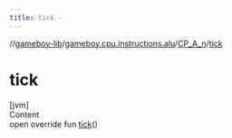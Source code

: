 ```yaml
---
title: tick -
---
```

//[gameboy-lib](../../index.md)/[gameboy.cpu.instructions.alu](../index.md)/[CP_A_n](index.md)/[tick](tick.md)



# tick  
[jvm]  
Content  
open override fun [tick](tick.md)()  



